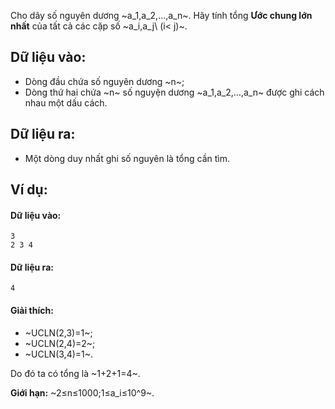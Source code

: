 Cho dãy số nguyên dương ~a_1,a_2,…,a_n~. Hãy tính tổng **Ước chung lớn nhất** của tất cả các cặp số ~a_i,a_j\ (i< j)~.

## Dữ liệu vào:
- Dòng đầu chứa số nguyên dương ~n~;
- Dòng thứ hai chứa ~n~ số nguyện dương ~a_1,a_2,…,a_n~ được ghi cách nhau một dấu cách.

## Dữ liệu ra:
- Một dòng duy nhất ghi số nguyên là tổng cần tìm.

## Ví dụ:
#### Dữ liệu vào:
```
3
2 3 4
```

#### Dữ liệu ra:
```
4
```

#### Giải thích:
- ~UCLN(2,3)=1~;
- ~UCLN(2,4)=2~;
- ~UCLN(3,4)=1~.

Do đó ta có tổng là ~1+2+1=4~.

**Giới hạn:** ~2≤n≤1000;1≤a_i≤10^9~.